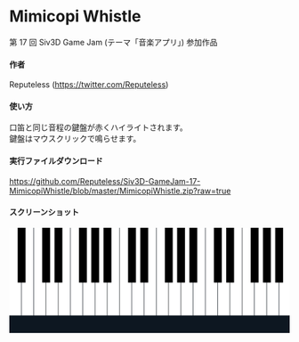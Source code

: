 # Mimicopi Whistle
第 17 回 Siv3D Game Jam (テーマ「音楽アプリ」) 参加作品

#### 作者  
Reputeless (https://twitter.com/Reputeless)

#### 使い方
口笛と同じ音程の鍵盤が赤くハイライトされます。  
鍵盤はマウスクリックで鳴らせます。

#### 実行ファイルダウンロード
https://github.com/Reputeless/Siv3D-GameJam-17-MimicopiWhistle/blob/master/MimicopiWhistle.zip?raw=true

#### スクリーンショット
![スクリーンショット](ss.gif "スクリーンショット")

